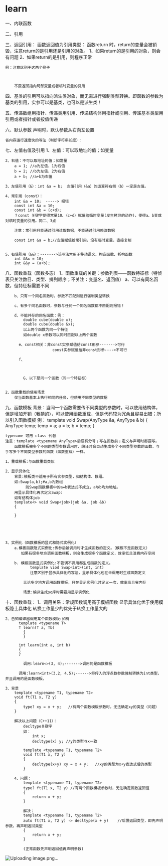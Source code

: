 # learn
一、内联函数
	

二、引用
	



三、返回引用：
	函数返回值为引用类型：
	函数return 时，return的变量会被销毁，注意return的是引用还是引用的对象。
	1、如果return的是引用的对象，则会有问题
	2、如果return的是引用，则程序正常
	
	例：注意区别于这两个例子
	
	
	
		不要返回指向局部变量或者临时变量的引用
		
四、基类的引用可以指向派生类对象，而无需进行强制类型转换。即函数的参数为基类的引用，实参可以是基类，也可以是派生类！

五、传递数组用指针、传递类用引用、传递结构体用指针或引用、传递基本类型用引用或者指针或者按值传递

六、默认参数
	声明时，默认参数从右向左设置
	
	
	省内存运行速度快的写法（判断字符串长度）:
	
	


七、左值右值及引用
	1、左值：可以取地址的值；如变量
	
	2、右值：不可以取地址的值；如常量
		a = 1; //a为左值，1为右值
		b = 2; //b为左值，2为右值
		a + b; //a+b为右值
	
	3、左值引用（&）：int &a = b;  左值引用（&a）的运算符右侧（b）一定是左值。
	
	4、常引用（const）：
		int &a = 10;  -----> 报错
		const int &a = 10;
		const int &b = (c+d);
		？const 关键字使得常量10、（c+d）赋值给临时变量(发生拷贝的动作)，使得a、b变成对临时变量的引用。同二、3点
		
		注意：常引用只能通过引用读取数据，不能通过引用修改数据
	
		const int &a = b;//左值赋值给常引用，没有临时变量，直接复制
		
	
	5、右值引用（&&）：------->该写法常用于移动语义、构造函数、析构函数
		int &&x = 10;
		int &&y = (a+b);

八、函数重载（函数多态）
	1、函数重载的关键：参数列表——函数特征标（特侦表只关注数目、类型、排列顺序；不关注：变量名、返回值）
		a、可以有同名函数，但特征标需要不同
		
		b、只有一个同名函数时，参数不匹配则进行强制类型转换
		
		c、有多个同名函数时，参数与任何一个同名函数都不匹配则报错！
		
		d、不能共存的同名函数：例：
			double cube(double x);
			double cube(double &x);
			以上两个函数为同一个特征
			如double x参数可以同时匹配以上两个函数
			
		  e、const相关：非const实参赋值给const形参------->可行
					     const实参赋值给非const形参---->不可行
		  
		  f、
			
	
	
			G、以下是同一个函数（同一个特征标）
			
	
	2、函数重载的使用场景
		仅当函数基本上执行相同的任务，但使用不同类型的数据
	
九、函数模板
	背景：当同一个函数需要传不同类型的参数时，可以使用结构体，但是增加开销（我猜的），可以使用函数重载，但是代码较为冗余且容易出错；所以引入函数模板
	例：
	template <typename AnyType>
	void Swap(AnyType &a, AnyType & b)
	{
		AnyType temp;
		temp = a;
		a = b;
		b = temp;
	}
	
	typename 可用 class 代替
	注意：template <typename AnyType>后没有分号；写在函数前；定义与声明时都要写。
		函数模板被多个不同的类型参数调用时，编译时会自动生成多个不同类型参数的函数，与手写多个不同类型参数的函数（函数重载）一样。
	
	1、重载模板:与函数重载类似
	
	2、显示具体化
	    背景:模板类不适用于所有实参类型，如结构体、数组。
	    如:Swap(a,b);#a,b为数组
	         则Swap函数模板中的a=b表达式不成立，a与b均为地址。
	    用显示具体化再次定义Swap:
	    如有结构体job
	    template<> void Swap<job>(job &a, job &b)
	    {
	    
	    }
	    
	    
	
	
	
    3、实例化（函数模板的显式和隐式实例化）
        a.模板函数隐式实例化:传参后被调用时才生成函数的定义。（模板不是函数定义）
           如果有很多地方调用函数模板，则会生成很多个函数定义，效率低且浪费内存空间

        b. 模板函数显式实例化:不管调不调用都生成函数的定义。
               template viod Swap<int>(int, int)
               注意区别于显示具体化的写法，显示具体化也在未调用时生成函数定义
           
            无论多少地方调用函数模板，只在显示实例化时定义一次，效率高且省内存

            场景:编译生成so库时需要用显示实例化

十、函数重载：
	1、调用关系：常规函数调用高于模板函数
			显示具体化优于使用模板隐士具体化
			转换工作量少的优先于转换工作量大的
			
	2、告知编译器调用某个函数模板:如有
	      template <typename T>
	      T learn(T a, Tb)
	        {
	        }
	
	      int learn(int a, int b)
	      {
	      }
	
	        调用:learn<>(3, 4);------->调用的是函数模板
	
	      调用:learn<int>(3.2, 4.5);------>将传入的浮点数参数强制转换为int类型，并且调用的是函数模板。
	
	3、背景
		template <typename T1, typename T2>
		void ft(T1 x, T2 y)
		{
			type? xy = x + y;   //有两个函数模板参数时，无法确定xy的类型（问题）
		}
	
		解决以上问题（C++11）：
			decltype关键字
			如：
				int x;
				decltype(x) y; //y的类型与x一致
				
			template <typename T1, typename T2>
			void ft(T1 x, T2 y)
			{
				decltype(x+y) xy = x + y;   //xy的类型为x+y表达式后的类型
			}
			
		4、问题：
			template <typename T1, typename T2>
			type? ft(T1 x, T2 y) //有两个函数模板参数时，无法确定函数返回值
			{
				return x + y;   
			}
			
			解决：
			template <typename T1, typename T2>
			auto ft(T1 x, T2 y) -> decltype(x + y)    //后置返回类型，即先声明参数，再声明返回类型
			{
				return x + y;   
			}
			
			(正常函数先声明返回值再声明参数)
			
			
![Uploading image.png…]()
